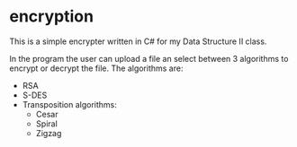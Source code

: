 # encryption

This is a simple encrypter written in C# for my Data Structure II class.

In the program the user can upload a file an select between 3 algorithms to encrypt or decrypt the file. The algorithms are:

* RSA
* S-DES
* Transposition algorithms:
	* Cesar
	* Spiral
	* Zigzag
